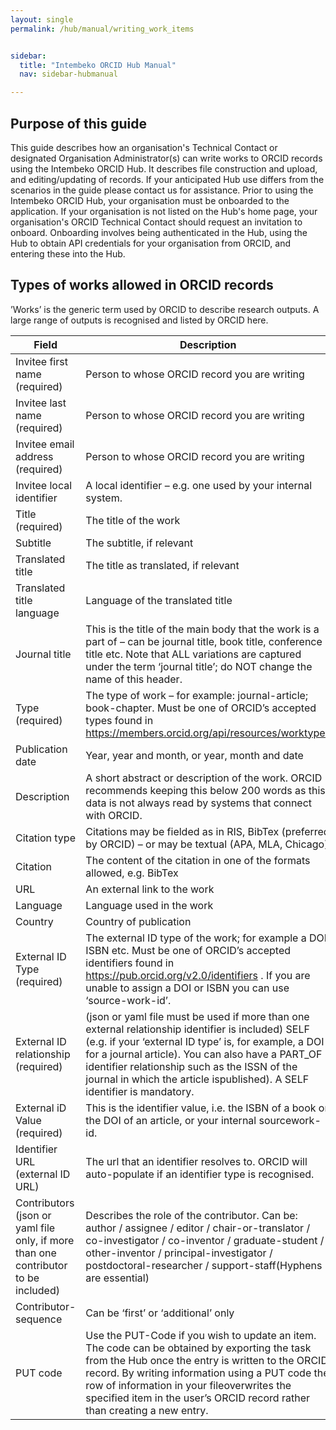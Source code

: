```yaml
---
layout: single
permalink: /hub/manual/writing_work_items


sidebar:
  title: "Intembeko ORCID Hub Manual"
  nav: sidebar-hubmanual

---
```




## Purpose of this guide
This guide describes how an organisation's Technical Contact or designated Organisation
Administrator(s) can write works to ORCID records using the Intembeko ORCID Hub. It describes file
construction and upload, and editing/updating of records. If your anticipated Hub use differs from the
scenarios in the guide please contact us for assistance.
Prior to using the Intembeko ORCID Hub, your organisation must be onboarded to the application. If
your organisation is not listed on the Hub's home page, your organisation's ORCID Technical Contact
should request an invitation to onboard. Onboarding involves being authenticated in the Hub, using
the Hub to obtain API credentials for your organisation from ORCID, and entering these into the Hub.


## Types of works allowed in ORCID records
’Works’ is the generic term used by ORCID to describe research outputs. A large range of outputs is
recognised and listed by ORCID here. 



| Field | Description |
| ----- | ----------- |
| Invitee first name (required) | Person to whose ORCID record you are writing |
| Invitee last name (required) | Person to whose ORCID record you are writing |
| Invitee email address (required) | Person to whose ORCID record you are writing |
| Invitee local identifier | A local identifier – e.g. one used by your internal system. |
| Title (required) | The title of the work |
| Subtitle | The subtitle, if relevant |
| Translated title | The title as translated, if relevant |
| Translated title language | Language of the translated title |
| Journal title | This is the title of the main body that the work is a part of – can be journal title, book title, conference title etc. Note that ALL variations are captured under the term ‘journal title’; do NOT change the name of this header.|
| Type (required) | The type of work – for example: journal-article; book-chapter. Must be one of ORCID’s accepted types found in https://members.orcid.org/api/resources/worktypes |
| Publication date | Year, year and month, or year, month and date |
| Description | A short abstract or description of the work. ORCID recommends keeping this below 200 words as this data is not always read by systems that connect with ORCID.|
| Citation type | Citations may be fielded as in RIS, BibTex (preferred by ORCID) – or may be textual (APA, MLA, Chicago)|
| Citation | The content of the citation in one of the formats allowed, e.g. BibTex |
| URL | An external link to the work |
| Language | Language used in the work |
| Country | Country of publication |
| External ID Type (required) | The external ID type of the work; for example a DOI, ISBN etc. Must be one of ORCID’s accepted identifiers found in https://pub.orcid.org/v2.0/identifiers . If you are unable to assign a DOI or ISBN you can use ‘source-work-id’.|
| External ID relationship (required)| (json or yaml file must be used if more than one external relationship identifier is included) SELF (e.g. if your ‘external ID type’ is, for example, a DOI for a journal article). You can also have a PART_OF identifier relationship such as the ISSN of the journal in which the article ispublished). A SELF identifier is mandatory.|
| External iD Value (required) | This is the identifier value, i.e. the ISBN of a book or the DOI of an article, or your internal sourcework-id.|
| Identifier URL (external ID URL) | The url that an identifier resolves to. ORCID will auto-populate if an identifier type is recognised.|
| Contributors (json or yaml file only, if more than one contributor to be included) | Describes the role of the contributor. Can be: author / assignee / editor / chair-or-translator / co-investigator / co-inventor / graduate-student / other-inventor / principal-investigator / postdoctoral-researcher / support-staff(Hyphens are essential)|
| Contributor-sequence | Can be ‘first’ or ‘additional’ only|
| PUT code | Use the PUT-Code if you wish to update an item. The code can be obtained by exporting the task from the Hub once the entry is written to the ORCID record. By writing information using a PUT code the row of information in your fileoverwrites the specified item in the user’s ORCID record rather than creating a new entry.|
